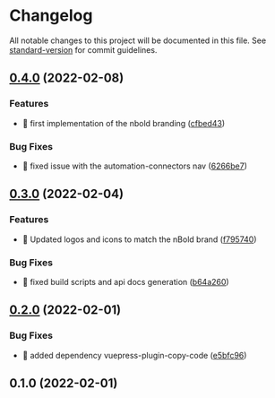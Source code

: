 # Changelog

All notable changes to this project will be documented in this file. See [standard-version](https://github.com/conventional-changelog/standard-version) for commit guidelines.

## [0.4.0](https://github.com/nboldhq/docs/compare/v0.3.0...v0.4.0) (2022-02-08)


### Features

* 🎸 first implementation of the nbold branding ([cfbed43](https://github.com/nboldhq/docs/commit/cfbed435accc2ab508c9b9adb849f1e7582460f4))


### Bug Fixes

* 🐛 fixed issue with the automation-connectors nav ([6266be7](https://github.com/nboldhq/docs/commit/6266be7085a7a569c0ff49beeb430572fcb16cb9))

## [0.3.0](https://github.com/nboldhq/docs/compare/v0.2.0...v0.3.0) (2022-02-04)


### Features

* 🎸 Updated logos and icons to match the nBold brand ([f795740](https://github.com/nboldhq/docs/commit/f7957402f06f164a402b2541609190711e7fdfc2))


### Bug Fixes

* 🐛 fixed build scripts and api docs generation ([b64a260](https://github.com/nboldhq/docs/commit/b64a260515ded31bf1f277e346063cba7ee20265))

## [0.2.0](https://github.com/nboldhq/docs/compare/v0.1.0...v0.2.0) (2022-02-01)


### Bug Fixes

* 🐛 added dependency vuepress-plugin-copy-code ([e5bfc96](https://github.com/nboldhq/docs/commit/e5bfc964efa300027e972339fc5962c091d4ce6f))

## 0.1.0 (2022-02-01)
